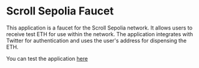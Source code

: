# Scroll Sepolia Faucet

This application is a faucet for the Scroll Sepolia network. It allows users to receive test ETH for use within the network. The application integrates with Twitter for authentication and uses the user's address for dispensing the ETH.

You can test the application [here](https://scrollsepoliafaucet.com)
